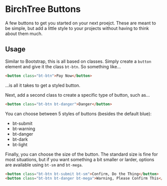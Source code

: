 # BirchTree Buttons

A few buttons to get you started on your next proejct. These are meant to be simple, but add a little style to your projects without having to think about them much.

## Usage

Similar to Bootstrap, this is all based on classes. Simply create a <code>button</code> element and give it the class <code>bt-btn</code>. So something like...

```html
<button class="bt-btn">Pay Now</button>
```

...is all it takes to get a styled button.

Next, add a second class to create a specific type of button, such as...

```html
<button class="bt-btn bt-danger">Danger</button>
```

You can choose between 5 styles of buttons (besides the default blue):

* bt-submit
* bt-warning
* bt-danger
* bt-dark
* bt-light

Finally, you can choose the size of the button. The standard size is fine for most situations, but if you want something a bit smaller or larder, options are available using <code>bt-sm</code> and <code>bt-mega</code>.

```html
<button class="bt-btn bt-submit bt-sm">Confirm, Do the Thing</button>
<button class="bt-btn bt-danger bt-mega">Warning, Please Confirm This</button>
```
